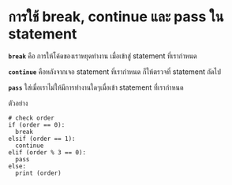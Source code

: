 # การใช้ break, continue และ pass ใน statement

**`break`** คือ การให้โค้ดของเราหยุดทำงาน เมื่อเข้าสู่ statement ที่เรากำหนด

**`continue`** คือหลังจากเจอ statement ที่เรากำหนด ก็ให้ตรวจที่ statement ถัดไป

**`pass`** ใส่เมื่อเราไม่ให้มีการทำงานใดๆเมื่อเข้า statement ที่เรากำหนด

ตัวอย่าง

```
# check order
if (order == 0):
  break
elsif (order == 1):
  continue
elif (order % 3 == 0):
  pass
else:
  print (order)
```
